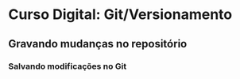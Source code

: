 # Curso Digital: Git/Versionamento

## Gravando mudanças no repositório

### Salvando modificações no Git